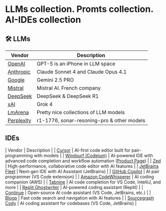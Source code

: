# LLMs collection. Promts collection. AI-IDEs collection


## 🛠️ LLMs

| Vendor | Description |
|------|-------------|
| [OpenAI](https://chatgpt.com) | GPT-5 is an iPhone in LLM space |
| [Anthropic](https://claude.ai) | Claude Sonnet 4 and Claude Opus 4.1 |
| [Google](https://gemini.google.com) | Gemini 2.5 PRO |
| [Mistral](https://chat.mistral.ai/chat) | Mistral AI. French company|
| [DeepSeek](https://chat.deepseek.com/) | DeepSeek & DeepSeek R1 |
| [xAI](https://grok.com) | Grok 4 |
| [LmArena](https://lmarena.ai/) | Pretty nice collections of LLM models |
| [Perplexity](https://playground.perplexity.ai/) | r1-1776, sonar-resoning-pro & other models |


## IDEs
| Vendor | Description |
| [Cursor](https://www.cursor.com) | AI-first code editor built for pair-programming with models |
| [Windsurf (Codeium)](https://windsurf.ai) | AI-powered IDE with advanced code completion and workflow automation ([Product Page](https://www.codeium.com/windsurf)) |
| [Zed](https://zed.dev) | High-performance, collaborative code editor with AI features |
| [JetBrains Fleet](https://www.jetbrains.com/fleet/) | Next-gen IDE with AI Assistant (JetBrains) |
| [GitHub Copilot](https://copilot.github.com) | AI pair programmer (VS Code extension) |
| [Amazon CodeWhisperer](https://aws.amazon.com/codewhisperer/) | AI coding companion (AWS) |
| [Tabnine](https://www.tabnine.com) | AI code completion for VS Code, IntelliJ, and more |
| [Replit Ghostwriter](https://replit.com/ghostwriter) | AI-powered coding assistant (Replit) |
| [Continue](https://continue.dev) | Open-source AI code assistant (VS Code, JetBrains, etc.) |
| [Bloop](https://bloop.ai) | Fast code search and navigation with AI features |
| [Sourcegraph Cody](https://sourcegraph.com/cody) | AI coding assistant for codebases (VS Code, JetBrains) |






 


